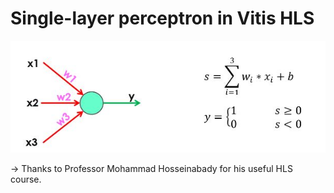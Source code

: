# Single-layer perceptron in Vitis HLS
![alt text](https://github.com/salemsajjad/Vitis-HLS-Combinational/blob/main/06-single_Perceptron/single-layer-perceptron.JPG?raw=true)

-> Thanks to Professor Mohammad Hosseinabady for his useful HLS course.
